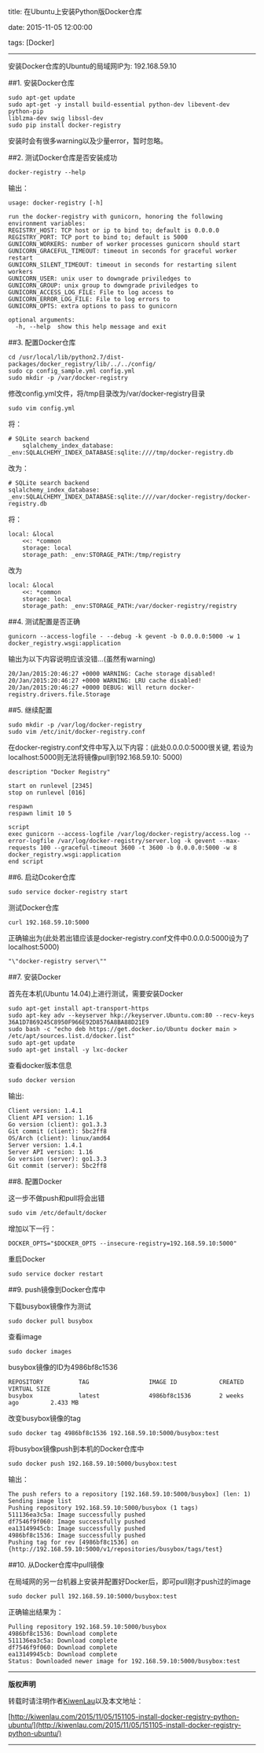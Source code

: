 title: 在Ubuntu上安装Python版Docker仓库

date: 2015-11-05 12:00:00

tags: [Docker]

---

安装Docker仓库的Ubuntu的局域网IP为: 192.168.59.10

##1.	安装Docker仓库

```
sudo apt-get update
sudo apt-get -y install build-essential python-dev libevent-dev python-pip
liblzma-dev swig libssl-dev
sudo pip install docker-registry
```

安装时会有很多warning以及少量error，暂时忽略。

##2.	测试Docker仓库是否安装成功

```
docker-registry --help
```

输出：

```
usage: docker-registry [-h]

run the docker-registry with gunicorn, honoring the following
environment variables:
REGISTRY_HOST: TCP host or ip to bind to; default is 0.0.0.0
REGISTRY_PORT: TCP port to bind to; default is 5000
GUNICORN_WORKERS: number of worker processes gunicorn should start
GUNICORN_GRACEFUL_TIMEOUT: timeout in seconds for graceful worker restart
GUNICORN_SILENT_TIMEOUT: timeout in seconds for restarting silent workers
GUNICORN_USER: unix user to downgrade priviledges to
GUNICORN_GROUP: unix group to downgrade priviledges to
GUNICORN_ACCESS_LOG_FILE: File to log access to
GUNICORN_ERROR_LOG_FILE: File to log errors to
GUNICORN_OPTS: extra options to pass to gunicorn

optional arguments:
  -h, --help  show this help message and exit
```

##3.	配置Docker仓库

```
cd /usr/local/lib/python2.7/dist-packages/docker_registry/lib/../../config/
sudo cp config_sample.yml config.yml
sudo mkdir -p /var/docker-registry
```

修改config.yml文件，将/tmp目录改为/var/docker-registry目录

```
sudo vim config.yml
```

将：

```
# SQLite search backend
    sqlalchemy_index_database: _env:SQLALCHEMY_INDEX_DATABASE:sqlite:////tmp/docker-registry.db	
```
			
改为：

```
# SQLite search backend
sqlalchemy_index_database: _env:SQLALCHEMY_INDEX_DATABASE:sqlite:////var/docker-registry/docker-registry.db
```

将：

```
local: &local
    <<: *common
    storage: local
    storage_path: _env:STORAGE_PATH:/tmp/registry
```

改为

```
local: &local
    <<: *common
    storage: local
    storage_path: _env:STORAGE_PATH:/var/docker-registry/registry
```


##4. 测试配置是否正确

```
gunicorn --access-logfile - --debug -k gevent -b 0.0.0.0:5000 -w 1 docker_registry.wsgi:application 
```

输出为以下内容说明应该没错…(虽然有warning)

```
20/Jan/2015:20:46:27 +0000 WARNING: Cache storage disabled!
20/Jan/2015:20:46:27 +0000 WARNING: LRU cache disabled!
20/Jan/2015:20:46:27 +0000 DEBUG: Will return docker-registry.drivers.file.Storage
```


##5.	继续配置

```
sudo mkdir -p /var/log/docker-registry
sudo vim /etc/init/docker-registry.conf
```

在docker-registry.conf文件中写入以下内容：(此处0.0.0.0:5000很关键, 若设为localhost:5000则无法将镜像pull到192.168.59.10: 5000)

```
description "Docker Registry"

start on runlevel [2345]
stop on runlevel [016]

respawn
respawn limit 10 5

script
exec gunicorn --access-logfile /var/log/docker-registry/access.log --error-logfile /var/log/docker-registry/server.log -k gevent --max-requests 100 --graceful-timeout 3600 -t 3600 -b 0.0.0.0:5000 -w 8 docker_registry.wsgi:application
end script
```


##6.	启动Dcoker仓库

```
sudo service docker-registry start
```

测试Docker仓库

```
curl 192.168.59.10:5000
```
 
正确输出为(此处若出错应该是docker-registry.conf文件中0.0.0.0:5000设为了localhost:5000)

```
"\"docker-registry server\""
```


##7. 安装Docker

首先在本机(Ubuntu 14.04)上进行测试，需要安装Docker

```
sudo apt-get install apt-transport-https
sudo apt-key adv --keyserver hkp://keyserver.Ubuntu.com:80 --recv-keys 36A1D7869245C8950F966E92D8576A8BA88D21E9
sudo bash -c "echo deb https://get.docker.io/Ubuntu docker main > /etc/apt/sources.list.d/docker.list"
sudo apt-get update
sudo apt-get install -y lxc-docker
```

查看docker版本信息

```
sudo docker version
```

输出:

```
Client version: 1.4.1
Client API version: 1.16
Go version (client): go1.3.3
Git commit (client): 5bc2ff8
OS/Arch (client): linux/amd64
Server version: 1.4.1
Server API version: 1.16
Go version (server): go1.3.3
Git commit (server): 5bc2ff8
```


##8.	配置Docker

这一步不做push和pull将会出错

```
sudo vim /etc/default/docker
```

增加以下一行：

```
DOCKER_OPTS="$DOCKER_OPTS --insecure-registry=192.168.59.10:5000"
```

重启Docker

```
sudo service docker restart
```

##9. push镜像到Docker仓库中

下载busybox镜像作为测试

```
sudo docker pull busybox
```

查看image

```
sudo docker images
```

busybox镜像的ID为4986bf8c1536

```
REPOSITORY          TAG                 IMAGE ID            CREATED             VIRTUAL SIZE
busybox             latest              4986bf8c1536        2 weeks ago         2.433 MB
```

改变busybox镜像的tag

```
sudo docker tag 4986bf8c1536 192.168.59.10:5000/busybox:test
```

将busybox镜像push到本机的Docker仓库中

```
sudo docker push 192.168.59.10:5000/busybox:test
```

输出：

```
The push refers to a repository [192.168.59.10:5000/busybox] (len: 1)
Sending image list
Pushing repository 192.168.59.10:5000/busybox (1 tags)
511136ea3c5a: Image successfully pushed 
df7546f9f060: Image successfully pushed 
ea13149945cb: Image successfully pushed 
4986bf8c1536: Image successfully pushed 
Pushing tag for rev [4986bf8c1536] on {http://192.168.59.10:5000/v1/repositories/busybox/tags/test}
```


##10. 从Docker仓库中pull镜像

在局域网的另一台机器上安装并配置好Docker后，即可pull刚才push过的image

```
sudo docker pull 192.168.59.10:5000/busybox:test
```

正确输出结果为：

```
Pulling repository 192.168.59.10:5000/busybox
4986bf8c1536: Download complete 
511136ea3c5a: Download complete 
df7546f9f060: Download complete 
ea13149945cb: Download complete 
Status: Downloaded newer image for 192.168.59.10:5000/busybox:test
```

***

**版权声明**

转载时请注明作者[KiwenLau](http://kiwenlau.com/)以及本文地址：

[http://kiwenlau.com/2015/11/05/151105-install-docker-registry-python-ubuntu/](http://kiwenlau.com/2015/11/05/151105-install-docker-registry-python-ubuntu/)
***